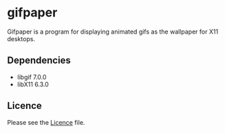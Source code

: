 gifpaper
========

Gifpaper is a program for displaying animated gifs as
the wallpaper for X11 desktops.

## Dependencies
* libgif 7.0.0
* libX11 6.3.0

## Licence
Please see the [Licence](LICENCE) file.
